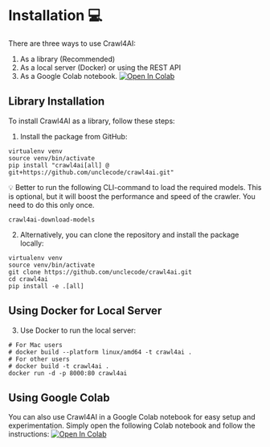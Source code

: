 # Installation 💻

There are three ways to use Crawl4AI:
1. As a library (Recommended)
2. As a local server (Docker) or using the REST API
3. As a Google Colab notebook. [![Open In Colab](https://colab.research.google.com/assets/colab-badge.svg)](https://colab.research.google.com/drive/1wz8u30rvbq6Scodye9AGCw8Qg_Z8QGsk)

## Library Installation

To install Crawl4AI as a library, follow these steps:

1. Install the package from GitHub:
```
virtualenv venv
source venv/bin/activate
pip install "crawl4ai[all] @ git+https://github.com/unclecode/crawl4ai.git"
```

💡 Better to run the following CLI-command to load the required models. This is optional, but it will boost the performance and speed of the crawler. You need to do this only once.
```
crawl4ai-download-models
```

2. Alternatively, you can clone the repository and install the package locally:
```
virtualenv venv
source venv/bin/activate
git clone https://github.com/unclecode/crawl4ai.git
cd crawl4ai
pip install -e .[all]
```

## Using Docker for Local Server

3. Use Docker to run the local server:
```
# For Mac users
# docker build --platform linux/amd64 -t crawl4ai .
# For other users
# docker build -t crawl4ai .
docker run -d -p 8000:80 crawl4ai
```

## Using Google Colab

You can also use Crawl4AI in a Google Colab notebook for easy setup and experimentation. Simply open the following Colab notebook and follow the instructions: [![Open In Colab](https://colab.research.google.com/assets/colab-badge.svg)](https://colab.research.google.com/drive/1wz8u30rvbq6Scodye9AGCw8Qg_Z8QGsk)
